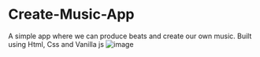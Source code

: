# Create-Music-App
A simple app where we can produce beats and create our own music. Built using Html, Css and Vanilla js
![image](https://user-images.githubusercontent.com/69900562/222457639-858cd9f5-6ca8-4e93-866c-a6171374254b.png)

